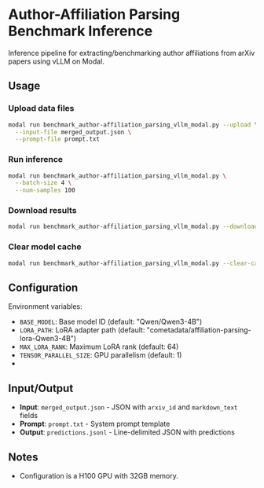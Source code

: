 # Author-Affiliation Parsing Benchmark Inference

Inference pipeline for extracting/benchmarking author affiliations from arXiv papers using vLLM on Modal.

## Usage

### Upload data files
```bash
modal run benchmark_author-affiliation_parsing_vllm_modal.py --upload \
  --input-file merged_output.json \
  --prompt-file prompt.txt
```

### Run inference
```bash
modal run benchmark_author-affiliation_parsing_vllm_modal.py \
  --batch-size 4 \
  --num-samples 100
```

### Download results
```bash
modal run benchmark_author-affiliation_parsing_vllm_modal.py --download
```

### Clear model cache
```bash
modal run benchmark_author-affiliation_parsing_vllm_modal.py --clear-cache
```

## Configuration

Environment variables:
- `BASE_MODEL`: Base model ID (default: "Qwen/Qwen3-4B")
- `LORA_PATH`: LoRA adapter path (default: "cometadata/affiliation-parsing-lora-Qwen3-4B")
- `MAX_LORA_RANK`: Maximum LoRA rank (default: 64)
- `TENSOR_PARALLEL_SIZE`: GPU parallelism (default: 1)
-
## Input/Output

- **Input**: `merged_output.json` - JSON with `arxiv_id` and `markdown_text` fields
- **Prompt**: `prompt.txt` - System prompt template
- **Output**: `predictions.jsonl` - Line-delimited JSON with predictions

## Notes

- Configuration is a H100 GPU with 32GB memory.